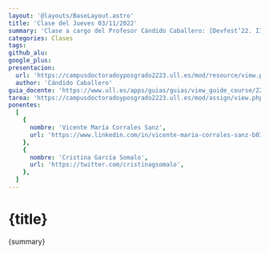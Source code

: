 ```yaml
---
layout: '@layouts/BaseLayout.astro'
title: 'Clase del Jueves 03/11/2022'
summary: 'Clase a cargo del Profesor Cándido Caballero: [Devfest’22. II Jornadas de Computación en la Nube e Inteligencia Artificial](https://www.ull.es/portal/agenda/evento/ii-jornadas-de-computacion-en-la-nube-e-inteligencia-artificial/)'
categories: Clases
tags:
github_alu:
google_plus:
presentacion:
  url: 'https://campusdoctoradoyposgrado2223.ull.es/mod/resource/view.php?id=843'
  author: 'Cándido Caballero'
guia_docente: 'https://www.ull.es/apps/guias/guias/view_guide_course/2223/125771143'
tarea: 'https://campusdoctoradoyposgrado2223.ull.es/mod/assign/view.php?id=29953'
ponentes:
  [
    {
      nombre: 'Vicente María Corrales Sanz',
      url: 'https://www.linkedin.com/in/vicente-maria-corrales-sanz-b0368a159/',
    },
    {
      nombre: 'Cristina García Somalo',
      url: 'https://twitter.com/cristinagsomalo',
    },
  ]
---
```


# {title}

{summary}
